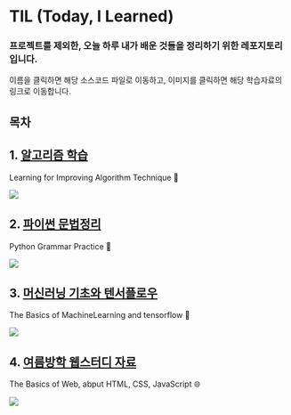 # TIL (Today, I Learned)


### 프로젝트를 제외한, 오늘 하루 내가 배운 것들을 정리하기 위한 레포지토리 입니다.

이름을 클릭하면 해당 소스코드 파일로 이동하고, 이미지를 클릭하면 해당 학습자료의 링크로 이동합니다.

## 목차 

## 1. [알고리즘 학습](https://github.com/gusdnd852/TIL/tree/master/Algorithm) 
Learning for Improving Algorithm Technique 💪

<a href="https://www.acmicpc.net">
<img src="https://user-images.githubusercontent.com/38183241/43683763-736ff3a6-98cd-11e8-8114-20636ac0f3a2.jpg"/></a>



## 2. [파이썬 문법정리](https://github.com/gusdnd852/TIL/tree/master/PythonPractice) 
Python Grammar Practice 🌌

<a href="https://www.youtube.com/watch?v=c2mpe9Xcp0I&list=PLGPF8gvWLYyrkF85itdBHaOLSVbtdzBww">
<img src="https://user-images.githubusercontent.com/38183241/43683633-ece630a4-98ca-11e8-86c9-4394e3497ca8.jpg"/></a>



## 3. [머신러닝 기초와 텐서플로우](https://github.com/gusdnd852/TIL/tree/master/MachineLearning)
The Basics of MachineLearning and tensorflow 🤖 

<a href="https://www.youtube.com/watch?v=BS6O0zOGX4E&list=PLlMkM4tgfjnLSOjrEJN31gZATbcj_MpUm">
<img src="https://user-images.githubusercontent.com/38183241/43683740-d2b21c82-98cc-11e8-9aee-897e91004cf5.jpg"/></a>



## 4. [여름방학 웹스터디 자료](https://github.com/gusdnd852/TIL/tree/master/WebStudy) 
The Basics of Web, abput HTML, CSS, JavaScript 🌐

<a href="https://user-images.githubusercontent.com/38183241/43683747-11002b0a-98cd-11e8-9f94-7ff719969164.jpg">
<img src="https://user-images.githubusercontent.com/38183241/43683747-11002b0a-98cd-11e8-9f94-7ff719969164.jpg"/></a>

